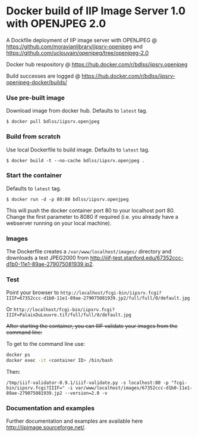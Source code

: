 Docker build of IIP Image Server 1.0 with OPENJPEG 2.0
==============================================

A Dockfile deployment of IIP image server with OPENJPEG @ https://github.com/moravianlibrary/iipsrv-openjpeg and https://github.com/uclouvain/openjpeg/tree/openjpeg-2.0

Docker hub respository @ https://hub.docker.com/r/bdlss/iipsrv.openjpeg

Build successes are logged @ https://hub.docker.com/r/bdlss/iipsrv-openjpeg-docker/builds/

### Use  pre-built image
Download image from docker hub. Defaults to `latest` tag.

    $ docker pull bdlss/iipsrv.openjpeg

### Build from scratch
Use local Dockerfile to build image. Defaults to `latest` tag.

    $ docker build -t --no-cache bdlss/iipsrv.openjpeg .

### Start the container
Defaults to `latest` tag.

    $ docker run -d -p 80:80 bdlss/iipsrv.openjpeg

This will push the docker container port 80 to your localhost port 80. Change the first parameter to 8080 if required (i.e. you already have a webserver running on your local machine).

### Images

The Dockerfile creates a `/var/www/localhost/images/` directory and downloads a test JPEG2000 from http://iiif-test.stanford.edu/67352ccc-d1b0-11e1-89ae-279075081939.jp2.

### Test

Point your browser to `http://localhost/fcgi-bin/iipsrv.fcgi?IIIF=67352ccc-d1b0-11e1-89ae-279075081939.jp2/full/full/0/default.jpg`

Or `http://localhost/fcgi-bin/iipsrv.fcgi?IIIF=PalaisDuLouvre.tif/full/full/0/default.jpg`

~~After starting the container, you can IIIF validate your images from the command line:~~

To get to the command line use:

```bash
docker ps
docker exec -it <container ID> /bin/bash
```

Then:

`/tmp/iiif-validator-0.9.1/iiif-validate.py -s localhost:80 -p "fcgi-bin/iipsrv.fcgi?IIIF=" -i var/www/localhost/images/67352ccc-d1b0-11e1-89ae-279075081939.jp2 --version=2.0 -v` 

### Documentation and examples

Further documentation and examples are available here http://iipimage.sourceforge.net/.

